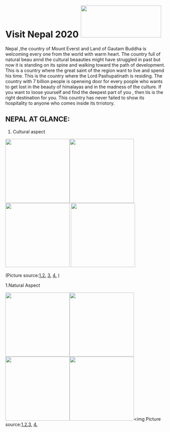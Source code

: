 #  Visit Nepal 2020 <img src="https://i2.wp.com/neostuffs.com/wp-content/uploads/2018/06/Visit-nepal-2020.jpg?fit=1200%2C720" width="250" height="100">
 
 Nepal ,the country of Mount Everst and Land of Gautam Buddha is welcoming every one from the world with warm heart. The country full of natural beau annd the cultural beaauties might have struggled in past but  now it is standing on its spine and walking toward the path of development. This is a country where the great saint of the region want to live and spend his time. This is the country where the Lord Pashupatinath is residing. The country with 7 billion people is openeing door for every poople who wants to get lost in the beauty of himalayas and in the madness of the culture. If you want to loose yourself and find the deepest part of you , then tis is the right destination for you. This country has never failed to show its hospitality to anyone who comes inside its trriotory.

## NEPAL AT GLANCE:
1. Cultural aspect
 
 
 <img src="https://www.nepalsanctuarytreks.com/wp-content/uploads/2018/05/Indra-jtra-festival-in-Nepal1.jpg " width ="200" height="200"><img src="https://live.staticflickr.com/1859/30244419878_4291c7b364_b.jpg" height="200" weidth = "200">
 <img src="https://www.highventureplus.com/files/groups/Tharu-Festivals.jpg" height="200" weidth ="200">
 <img src="http://assets-cdn.ekantipur.com/images/third-party/miscellaneous/poem-1-30585524520_5386e21d70_b-copy-22092017081213.jpg" height="200" weidth ="200">
 
 (Picture source:[1.](https://www.nepalsanctuarytreks.com/wp-content/uploads/2018/05/Indra-jtra-festival-in-Nepal1.jpg)[2.](https://live.staticflickr.com/1859/30244419878_4291c7b364_b.jpg) [3.](https://www.highventureplus.com/files/groups/Tharu-Festivals.jpg)
 [4.](http://assets-cdn.ekantipur.com/images/third-party/miscellaneous/poem-1-30585524520_5386e21d70_b-copy-22092017081213.jpg) )
 
 1.Natural Aspect
 
 

<img src="https://www.kailashjourneys.com/wp-content/uploads/2017/03/Pokhara-Tour.jpg" height="200" width="200"><img src="http://eztrip.com.np/wp-content/uploads/2018/07/chitwan-national-park.jpg" height="200" width="200"><img src="https://media.tacdn.com/media/attractions-splice-spp-674x446/07/b8/0d/83.jpg" height="200" width="200"><img src="https://live.staticflickr.com/3700/12533459595_293257c364_c.jpg" height="200" width="200"><img 
Picture source:[1.](https://www.kailashjourneys.com/wp-content/uploads/2017/03/Pokhara-Tour.jpg)[2.](http://eztrip.com.np/wp-content/uploads/2018/07/chitwan-national-park.jpg)[3.](https://media.tacdn.com/media/attractions-splice-spp-674x446/07/b8/0d/83.jpg)
[4.](https://live.staticflickr.com/3700/12533459595_293257c364_c.jpg)

 
 
 
 
 
 
 
 

 

